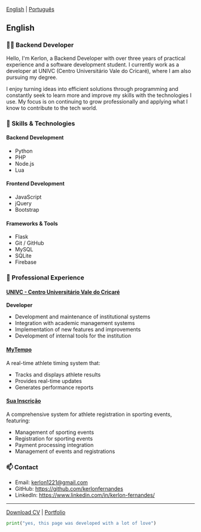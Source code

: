 [English](./?lang=en) | [Português](./?lang=pt)

<a name="english"></a>
## English

### 👨‍💻 Backend Developer

Hello, I'm Kerlon, a Backend Developer with over three years of practical experience and a software development student. I currently work as a developer at UNIVC (Centro Universitário Vale do Cricaré), where I am also pursuing my degree.

I enjoy turning ideas into efficient solutions through programming and constantly seek to learn more and improve my skills with the technologies I use. My focus is on continuing to grow professionally and applying what I know to contribute to the tech world.

### 🚀 Skills & Technologies

#### Backend Development
- Python
- PHP
- Node.js
- Lua

#### Frontend Development
- JavaScript
- jQuery
- Bootstrap

#### Frameworks & Tools
- Flask
- Git / GitHub
- MySQL
- SQLite
- Firebase

### 💼 Professional Experience

#### <a href="https://univc.com.br" target="_blank">UNIVC - Centro Universitário Vale do Cricaré</a>
**Developer**
- Development and maintenance of institutional systems
- Integration with academic management systems
- Implementation of new features and improvements
- Development of internal tools for the institution

#### <a href="https://mytempo.esp.br" target="_blank">MyTempo</a>
A real-time athlete timing system that:
- Tracks and displays athlete results
- Provides real-time updates
- Generates performance reports

#### <a href="https://suainscricao.com" target="_blank">Sua Inscrição</a>
A comprehensive system for athlete registration in sporting events, featuring:
- Management of sporting events
- Registration for sporting events
- Payment processing integration
- Management of events and registrations

### 📫 Contact
- Email: <a href="mailto:kerlon1221@gmail.com">kerlon1221@gmail.com</a>
- GitHub: <a href="https://github.com/kerlonfernandes" target="_blank">https://github.com/kerlonfernandes</a>
- LinkedIn: <a href="https://www.linkedin.com/in/kerlon-fernandes/" target="_blank">https://www.linkedin.com/in/kerlon-fernandes/</a>

---

[Download CV](https://kerlon.com.br/assets/resumes/resume_en-us.pdf) | <a href="https://kerlon.com.br/portifolio" target="_blank">Portfolio</a>

```python
print("yes, this page was developed with a lot of love")
```
